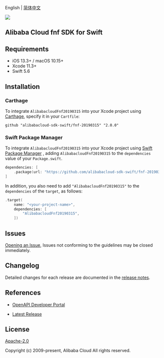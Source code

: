 English | [简体中文](README-CN.md)

![](https://aliyunsdk-pages.alicdn.com/icons/AlibabaCloud.svg)

## Alibaba Cloud fnf SDK for Swift

## Requirements

- iOS 13.3+ / macOS 10.15+
- Xcode 11.3+
- Swift 5.6

## Installation

### Carthage

To integrate `AlibabacloudFnf20190315` into your Xcode project using [Carthage](https://github.com/Carthage/Carthage), specify it in your `Cartfile`:

```ogdl
github "alibabacloud-sdk-swift/fnf-20190315" "2.0.0"
```

### Swift Package Manager

To integrate `AlibabacloudFnf20190315` into your Xcode project using [Swift Package Manager](https://swift.org/package-manager/) , adding `AlibabacloudFnf20190315` to the `dependencies` value of your `Package.swift`.

```swift
dependencies: [
    .package(url: "https://github.com/alibabacloud-sdk-swift/fnf-20190315.git", from: "2.0.0")
]
```

In addition, you also need to add `"AlibabacloudFnf20190315"` to the `dependencies` of the `target`, as follows:

```swift
.target(
    name: "<your-project-name>",
    dependencies: [
        "AlibabacloudFnf20190315",
    ])
```

## Issues

[Opening an Issue](https://github.com/alibabacloud-sdk-swift/fnf-20190315/issues/new), Issues not conforming to the guidelines may be closed immediately.

## Changelog

Detailed changes for each release are documented in the [release notes](./ChangeLog.txt).

## References

* [OpenAPI Developer Portal](https://next.api.alibabacloud.com/home)
- [Latest Release](https://github.com/alibabacloud-sdk-swift/fnf-20190315)

## License

[Apache-2.0](http://www.apache.org/licenses/LICENSE-2.0)

Copyright (c) 2009-present, Alibaba Cloud All rights reserved.
